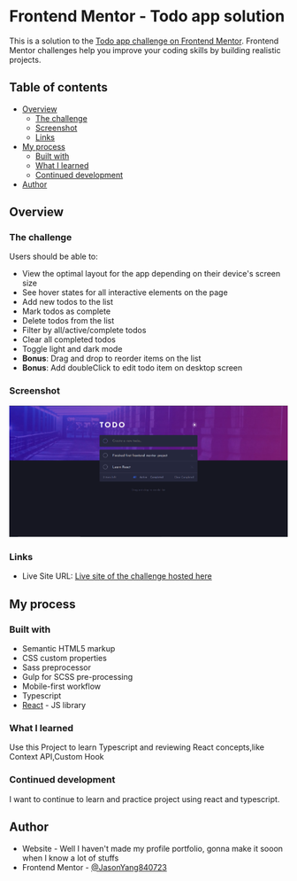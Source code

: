 # Frontend Mentor - Todo app solution

This is a solution to the [Todo app challenge on Frontend Mentor](https://www.frontendmentor.io/challenges/todo-app-Su1_KokOW). Frontend Mentor challenges help you improve your coding skills by building realistic projects.

## Table of contents

- [Overview](#overview)
  - [The challenge](#the-challenge)
  - [Screenshot](#screenshot)
  - [Links](#links)
- [My process](#my-process)
  - [Built with](#built-with)
  - [What I learned](#what-i-learned)
  - [Continued development](#continued-development)
- [Author](#author)

## Overview

### The challenge

Users should be able to:

- View the optimal layout for the app depending on their device's screen size
- See hover states for all interactive elements on the page
- Add new todos to the list
- Mark todos as complete
- Delete todos from the list
- Filter by all/active/complete todos
- Clear all completed todos
- Toggle light and dark mode
- **Bonus**: Drag and drop to reorder items on the list
- **Bonus**: Add doubleClick to edit todo item on desktop screen

### Screenshot

![](./finished/screenshot.png)

### Links

- Live Site URL: [Live site of the challenge hosted here](https://infallible-fermat-c5b67b.netlify.app/)

## My process

### Built with

- Semantic HTML5 markup
- CSS custom properties
- Sass preprocessor
- Gulp for SCSS pre-processing
- Mobile-first workflow
- Typescript
- [React](https://reactjs.org/) - JS library

### What I learned

Use this Project to learn Typescript and reviewing React concepts,like Context API,Custom Hook

### Continued development

I want to continue to learn and practice project using react and typescript.

## Author

- Website - Well I haven't made my profile portfolio, gonna make it sooon when I know a lot of stuffs
- Frontend Mentor - [@JasonYang840723](https://www.frontendmentor.io/profile/JasonYang840723)
